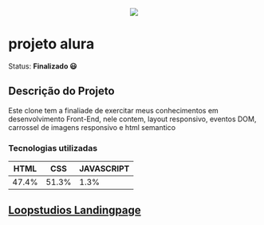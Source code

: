 
  <p align="center">
  <img src="https://raw.githubusercontent.com/rebecasguerri/projeto-alura/8c3f9ed29a6b8688d7414305f126c24f0415c45b/imagens/logo/alura-logo.1647533643.svg">
</p>


# projeto alura
 Status: **Finalizado 😃**
 
  ## Descrição do Projeto
   <p>Este clone tem a finaliade de exercitar meus conhecimentos em desenvolvimento Front-End, nele contem, layout responsivo, eventos DOM, carrossel de imagens responsivo e html semantico</p>
 
 
 ### Tecnologias utilizadas
  HTML| CSS | JAVASCRIPT
  ---|---|---|
  47.4%|51.3%|1.3%
  
   ## [Loopstudios Landingpage]( https://rebecasguerri.github.io/projeto-alura/)
